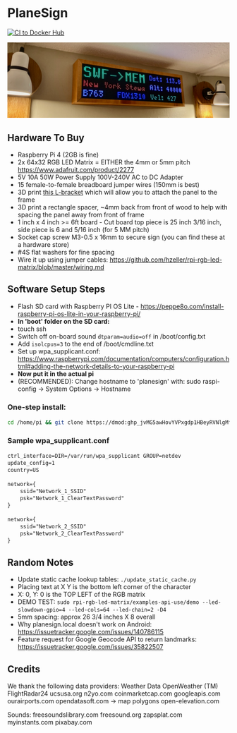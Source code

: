 # PlaneSign

[![CI to Docker Hub](https://github.com/dmod/PlaneSign/actions/workflows/pipeline.yml/badge.svg)](https://github.com/dmod/PlaneSign/actions/workflows/pipeline.yml)

![Image](.data/planesign.jpeg)

## Hardware To Buy

- Raspberry Pi 4 (2GB is fine)
- 2x 64x32 RGB LED Matrix = EITHER the 4mm or 5mm pitch <https://www.adafruit.com/product/2277>
- 5V 10A 50W Power Supply 100V-240V AC to DC Adapter
- 15 female-to-female breadboard jumper wires (150mm is best)
- 3D print [this L-bracket](.data/adjustable_L_bracket.stl) which will allow you to attach the panel to the frame
- 3D print a rectangle spacer, ~4mm back from front of wood to help with spacing the panel away from front of frame
- 1 inch x 4 inch >= 6ft board - Cut board top piece is 25 inch 3/16 inch, side piece is 6 and 5/16 inch (for 5 MM pitch)
- Socket cap screw M3-0.5 x 16mm to secure sign (you can find these at a hardware store)
- #4S flat washers for fine spacing
- Wire it up using jumper cables: <https://github.com/hzeller/rpi-rgb-led-matrix/blob/master/wiring.md>

## Software Setup Steps

- Flash SD card with Raspberry PI OS Lite - <https://peppe8o.com/install-raspberry-pi-os-lite-in-your-raspberry-pi/>
- **In 'boot' folder on the SD card:** 
- touch ssh
- Switch off on-board sound `dtparam=audio=off` in /boot/config.txt
- Add `isolcpus=3` to the end of /boot/cmdline.txt
- Set up wpa_supplicant.conf: <https://www.raspberrypi.com/documentation/computers/configuration.html#adding-the-network-details-to-your-raspberry-pi>
- **Now put it in the actual pi**
- (RECOMMENDED): Change hostname to 'planesign' with: sudo raspi-config -> System Options -> Hostname

### One-step install:
```sh
cd /home/pi && git clone https://dmod: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@github.com/dmod/PlaneSign && ./PlaneSign/install_and_update.sh
```

### Sample wpa_supplicant.conf
```
ctrl_interface=DIR=/var/run/wpa_supplicant GROUP=netdev
update_config=1
country=US

network={
    ssid="Network_1_SSID"
    psk="Network_1_ClearTextPassword"
}

network={
    ssid="Network_2_SSID"
    psk="Network_2_ClearTextPassword"
}
```

## Random Notes
- Update static cache lookup tables: `./update_static_cache.py`
- Placing text at X Y is the bottom left corner of the character
- X: 0, Y: 0 is the TOP LEFT of the RGB matrix
- DEMO TEST: `sudo rpi-rgb-led-matrix/examples-api-use/demo --led-slowdown-gpio=4 --led-cols=64 --led-chain=2 -D4`
- 5mm spacing: approx 26 3/4 inches X 8 overall
- Why planesign.local doesn't work on Android: <https://issuetracker.google.com/issues/140786115>
- Feature request for Google Geocode API to return landmarks: <https://issuetracker.google.com/issues/35822507>

## Credits
We thank the following data providers:
Weather Data OpenWeather (TM)
FlightRadar24
ucsusa.org
n2yo.com
coinmarketcap.com
googleapis.com
ourairports.com
opendatasoft.com -> map polygons
open-elevation.com

Sounds:
freesoundslibrary.com
freesound.org
zapsplat.com
myinstants.com
pixabay.com
